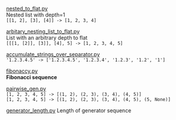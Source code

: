 [nested_to_flat.py](nested_to_flat.py)  
Nested list with depth=1  
`[[1, 2], [3], [4]] -> [1, 2, 3, 4]`  

[arbitary_nesting_list_to_flat.py](arbitary_nesting_list_to_flat.py)  
List with an arbitrary depth to flat  
`[[[1, [2]], [3]], [4], 5] -> [1, 2, 3, 4, 5]`  

[accumulate_strings_over_separator.py](accumulate_strings_over_separator.py)  
`'1.2.3.4.5' -> ['1.2.3.4.5', '1.2.3.4', '1.2.3', '1.2', '1']`  

[fibonaccy.py](fibonaccy.py)  
**Fibonacci sequence**  

[pairwise_gen.py](pairwise_gen.py)  
`[1, 2, 3, 4, 5] -> [(1, 2), (2, 3), (3, 4), (4, 5)]`  
`[1, 2, 3, 4, 5] -> [(1, 2), (2, 3), (3, 4), (4, 5), (5, None)]`  

[generator_length.py](generator_length.py)
Length of generator sequence
